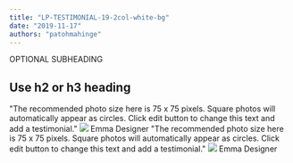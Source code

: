 ```yaml
---
title: "LP-TESTIMONIAL-19-2col-white-bg"
date: "2019-11-17"
authors: "patohmahinge"
---
```


OPTIONAL SUBHEADING

## Use h2 or h3 heading

"The recommended photo size here is 75 x 75 pixels. Square photos will automatically appear as circles. Click edit button to change this text and add a testimonial." ![](images/placeholder-300x300-150x150.jpg) Emma Designer "The recommended photo size here is 75 x 75 pixels. Square photos will automatically appear as circles. Click edit button to change this text and add a testimonial." ![](images/placeholder-300x300-150x150.jpg) Emma Designer

